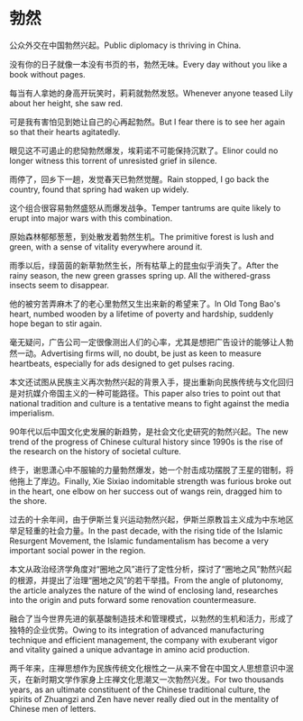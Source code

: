 # 勃然

<p><span class="chinese">公众外交在中国勃然兴起。</span><span class="english">Public diplomacy is thriving in China.</span></p>

<p><span class="chinese">没有你的日子就像一本没有书页的书，勃然无味。</span><span class="english">Every day without you like a book without pages.</span></p>

<p><span class="chinese">每当有人拿她的身高开玩笑时，莉莉就勃然发怒。</span><span class="english">Whenever anyone teased Lily about her height, she saw red.</span></p>

<p><span class="chinese">可是我有害怕见到她让自己的心再起勃然。</span><span class="english">But I fear there is to see her again so that their hearts agitatedly.</span></p>

<p><span class="chinese">眼见这不可遏止的悲恸勃然爆发，埃莉诺不可能保持沉默了。</span><span class="english">Elinor could no longer witness this torrent of unresisted grief in silence.</span></p>

<p><span class="chinese">雨停了，回乡下一趟，发觉春天已勃然觉醒。</span><span class="english">Rain stopped, I go back the country, found that spring had waken up widely.</span></p>

<p><span class="chinese">这个组合很容易勃然盛怒从而爆发战争。</span><span class="english">Temper tantrums are quite likely to erupt into major wars with this combination.</span></p>

<p><span class="chinese">原始森林郁郁葱葱，到处散发着勃然生机。</span><span class="english">The primitive forest is lush and green, with a sense of vitality everywhere around it.</span></p>

<p><span class="chinese">雨季以后，绿茵茵的新草勃然生长，所有枯草上的昆虫似乎消失了。</span><span class="english">After the rainy season, the new green grasses spring up. All the withered-grass insects seem to disappear.</span></p>

<p><span class="chinese">他的被穷苦弄麻木了的老心里勃然又生出来新的希望来了。</span><span class="english">In Old Tong Bao's heart, numbed wooden by a lifetime of poverty and hardship, suddenly hope began to stir again.</span></p>

<p><span class="chinese">毫无疑问，广告公司一定很像测出人们的心率，尤其是想把广告设计的能够让人勃然一动。</span><span class="english">Advertising firms will, no doubt, be just as keen to measure heartbeats, especially for ads designed to get pulses racing.</span></p>

<p><span class="chinese">本文还试图从民族主义再次勃然兴起的背景入手，提出重新向民族传统与文化回归是对抗媒介帝国主义的一种可能路径。</span><span class="english">This paper also tries to point out that national tradition and culture is a tentative means to fight against the media imperialism.</span></p>

<p><span class="chinese">90年代以后中国文化史发展的新趋势，是社会文化史研究的勃然兴起。</span><span class="english">The new trend of the progress of Chinese cultural history since 1990s is the rise of the research on the history of societal culture.</span></p>

<p><span class="chinese">终于，谢思潇心中不服输的力量勃然爆发，她一个肘击成功摆脱了王星的钳制，将他拖上了岸边。</span><span class="english">Finally, Xie Sixiao indomitable strength was furious broke out in the heart, one elbow on her success out of wangs rein, dragged him to the shore.</span></p>

<p><span class="chinese">过去的十余年间，由于伊斯兰复兴运动勃然兴起，伊斯兰原教旨主义成为中东地区举足轻重的社会力量。</span><span class="english">In the past decade, with the rising tide of the Islamic Resurgent Movement, the Islamic fundamentalism has become a very important social power in the region.</span></p>

<p><span class="chinese">本文从政治经济学角度对“圈地之风”进行了定性分析，探讨了“圈地之风”勃然兴起的根源，并提出了治理“圈地之风”的若干举措。</span><span class="english">From the angle of plutonomy, the article analyzes the nature of the wind of enclosing land, researches into the origin and puts forward some renovation countermeasure.</span></p>

<p><span class="chinese">融合了当今世界先进的氨基酸制造技术和管理模式，以勃然的生机和活力，形成了独特的企业优势。</span><span class="english">Owing to its integration of advanced manufacturing technique and efficient management, the company with exuberant vigor and vitality gained a unique advantage in amino acid production.</span></p>

<p><span class="chinese">两千年来，庄禅思想作为民族传统文化根性之一从来不曾在中国文人思想意识中泯灭，在新时期文学作家身上庄禅文化思潮又一次勃然兴发。</span><span class="english">For two thousands years, as an ultimate constituent of the Chinese traditional culture, the spirits of Zhuangzi and Zen have never really died out in the mentality of Chinese men of letters.</span></p>

